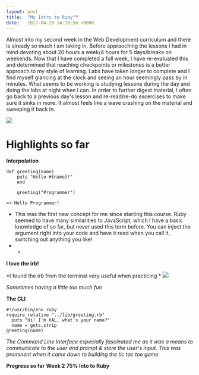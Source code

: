 ```yaml
---
layout: post
title:  "My Intro to Ruby""
date:   2017-04-20 14:16:56 +0000
---
```



Almost into my second week in the Web Development curriculum and there is already so much I am taking in. Before appraoching the lessons I had in mind devoting about 20 hours a week/4 hours for 5 days/breaks on weekends. Now that I have completed a full week, I have re-evaluated this and determined that reaching checkpoints or milestones is a better approach to my style of learning. Labs have taken longer to complete and I find myself glancing at the clock and seeing an hour seemingly pass by in minutes. What seems to be working is studying lessons during the day and doing the labs at night when I can.  In order to further digest material, I often go back to a previous day's lesson and re-read/re-do excercises to make sure it sinks in more. It almost feels like a wave crashing on the material and sweeping it back in.

![](https://www.walldevil.com/wallpapers/a55/ocean-wave-sand-okinawa-japan.jpg)

# Highlights so far
**Interpolation**
```
def greeting(name)
    puts "Hello #{name}!"
	end
	
	greeting("Programmer")
	
=> Hello Programmer!
```


*	This was the first new concept for me since starting this course. Ruby seemed to have many similarities to JavaScript, which I have a basic knowledge of so far, but never used this term before. You can inject the argument right into your code and have it read when you call it, switching out anything you like!
*	*
**I love the irb!**

*I found the irb from the terminal very useful when practicing 
*
![](http://i.imgur.com/UcMNiYd.jpg)

*Sometimes having a little too much fun*

**The CLI**
```
#!/usr/bin/env ruby
require_relative "../lib/greeting.rb"
  puts "Hi! I'm HAL, what's your name?"
  name = gets.strip
greeting(name)
```

*The Command Line Interface especially fascinated me as it was a means to communicate to the user and prompt & store the user's input.
This was prominent when it came down to building the tic tac toe game*

**Progress so far**
**Week 2**
**75% Into to Ruby**
